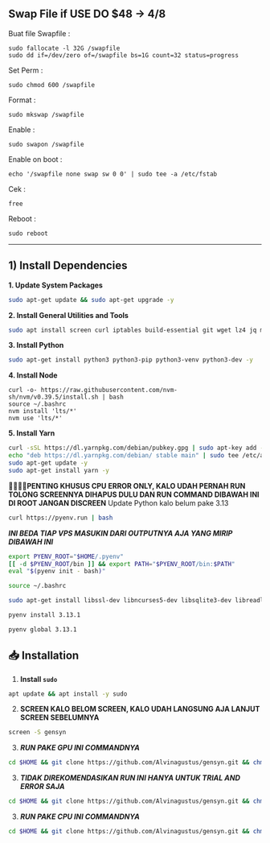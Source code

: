 ## Swap File if USE DO $48 -> 4/8 
Buat file Swapfile :
```
sudo fallocate -l 32G /swapfile
sudo dd if=/dev/zero of=/swapfile bs=1G count=32 status=progress
```

Set Perm : 
```
sudo chmod 600 /swapfile
```

Format :
```
sudo mkswap /swapfile
```

Enable : 
```
sudo swapon /swapfile
```

Enable on boot : 
```
echo '/swapfile none swap sw 0 0' | sudo tee -a /etc/fstab
```

Cek :
```
free
```

Reboot :
```
sudo reboot
```

---

## 1) Install Dependencies
**1. Update System Packages**
```bash
sudo apt-get update && sudo apt-get upgrade -y
```
**2. Install General Utilities and Tools**
```bash
sudo apt install screen curl iptables build-essential git wget lz4 jq make gcc nano automake autoconf tmux htop nvme-cli libgbm1 pkg-config libssl-dev libleveldb-dev tar clang bsdmainutils ncdu unzip libleveldb-dev  -y
```

**3. Install Python**
```bash
sudo apt-get install python3 python3-pip python3-venv python3-dev -y
```

**4. Install Node**
```
curl -o- https://raw.githubusercontent.com/nvm-sh/nvm/v0.39.5/install.sh | bash
source ~/.bashrc
nvm install 'lts/*'
nvm use 'lts/*'
```

**5. Install Yarn**
```bash
curl -sSL https://dl.yarnpkg.com/debian/pubkey.gpg | sudo apt-key add -
echo "deb https://dl.yarnpkg.com/debian/ stable main" | sudo tee /etc/apt/sources.list.d/yarn.list
sudo apt-get update -y
sudo apt-get install yarn -y
```

**🚩🚩🚩🚩PENTING KHUSUS CPU ERROR ONLY, KALO UDAH PERNAH RUN TOLONG SCREENNYA DIHAPUS DULU DAN RUN COMMAND DIBAWAH INI DI ROOT JANGAN DISCREEN**
Update Python kalo belum pake 3.13 
```bash
curl https://pyenv.run | bash
```

***INI BEDA TIAP VPS MASUKIN DARI OUTPUTNYA AJA YANG MIRIP DIBAWAH INI***
```bash
export PYENV_ROOT="$HOME/.pyenv"
[[ -d $PYENV_ROOT/bin ]] && export PATH="$PYENV_ROOT/bin:$PATH"
eval "$(pyenv init - bash)"
```

```bash
source ~/.bashrc
```

```bash
sudo apt-get install libssl-dev libncurses5-dev libsqlite3-dev libreadline-dev tk-dev libgdbm-dev libdb5.3-dev libbz2-dev libexpat1-dev liblzma-dev zlib1g-dev libffi-dev uuid-dev
```

```bash
pyenv install 3.13.1
```

```bash
pyenv global 3.13.1
```





## 📥 Installation

1. **Install `sudo`**
```bash
apt update && apt install -y sudo
```
2. **SCREEN KALO BELOM SCREEN, KALO UDAH LANGSUNG AJA LANJUT SCREEN SEBELUMNYA** 
```bash
screen -S gensyn
```
3. ***RUN PAKE GPU INI COMMANDNYA***
```bash
cd $HOME && git clone https://github.com/Alvinagustus/gensyn.git && chmod +x gensyn/gensyn.sh && source ./gensyn/gensyn.sh
```
3. ***TIDAK DIREKOMENDASIKAN RUN INI HANYA UNTUK TRIAL AND ERROR SAJA***
```bash
cd $HOME && git clone https://github.com/Alvinagustus/gensyn.git && chmod +x gensyn/gensyn-test.sh && source ./gensyn/gensyn-test.sh
```
3. ***RUN PAKE CPU INI COMMANDNYA***
```bash
cd $HOME && git clone https://github.com/Alvinagustus/gensyn.git && chmod +x gensyn/gensyn-cpu.sh && source ./gensyn/gensyn-cpu.sh
```
